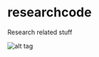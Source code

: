 # researchcode
Research related stuff


![alt tag](https://bytebucket.org/dchandran/researchcode/raw/67d69da78aae97a7a4e62d7b741eb9878b4c3970/drawcellJS/screenshots/2015-07-28.jpg?token=cc454f3b55f0581775f0eb86f491bdb518cd0da2)